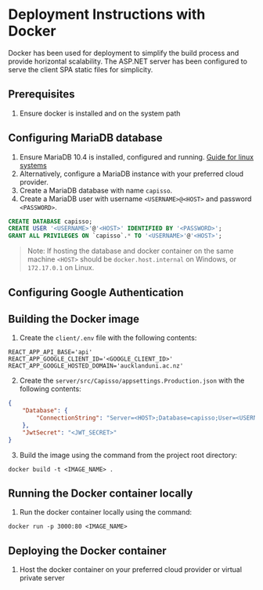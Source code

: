 # Deployment Instructions with Docker

Docker has been used for deployment to simplify the build process and provide horizontal scalability. The ASP.NET server has been configured to serve the client SPA static files for simplicity.

## Prerequisites

1. Ensure docker is installed and on the system path

## Configuring MariaDB database

1. Ensure MariaDB 10.4 is installed, configured and running. [Guide for linux systems](https://wiki.archlinux.org/index.php/MariaDB#Installation)
1. Alternatively, configure a MariaDB instance with your preferred cloud provider.
1. Create a MariaDB database with name `capisso`.
1. Create a MariaDB user with username `<USERNAME>@<HOST>` and password `<PASSWORD>`.

```sql
CREATE DATABASE capisso;
CREATE USER '<USERNAME>'@'<HOST>' IDENTIFIED BY '<PASSWORD>';
GRANT ALL PRIVILEGES ON `capisso`.* TO '<USERNAME>'@'<HOST>';
```

> Note: If hosting the database and docker container on the same machine `<HOST>` should be `docker.host.internal` on Windows, or `172.17.0.1` on Linux.

## Configuring Google Authentication

<!--TODO -->

## Building the Docker image

1. Create the `client/.env` file with the following contents:

```
REACT_APP_API_BASE='api'
REACT_APP_GOOGLE_CLIENT_ID='<GOOGLE_CLIENT_ID>'
REACT_APP_GOOGLE_HOSTED_DOMAIN='aucklanduni.ac.nz'
```

2. Create the `server/src/Capisso/appsettings.Production.json` with the following contents:

```json
{
    "Database": {
        "ConnectionString": "Server=<HOST>;Database=capisso;User=<USERNAME>;Password=<PASSWORD>"
    },
    "JwtSecret": "<JWT_SECRET>"
}
```

3. Build the image using the command from the project root directory:

```
docker build -t <IMAGE_NAME> .
```

## Running the Docker container locally

1. Run the docker container locally using the command:

```
docker run -p 3000:80 <IMAGE_NAME>
```

## Deploying the Docker container

1. Host the docker container on your preferred cloud provider or virtual private server
